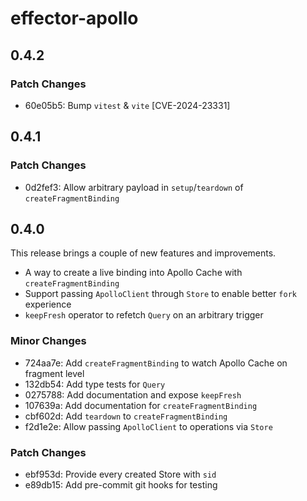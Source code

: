 # effector-apollo

## 0.4.2

### Patch Changes

- 60e05b5: Bump `vitest` & `vite` [CVE-2024-23331]

## 0.4.1

### Patch Changes

- 0d2fef3: Allow arbitrary payload in `setup`/`teardown` of `createFragmentBinding`

## 0.4.0

This release brings a couple of new features and improvements.

- A way to create a live binding into Apollo Cache with `createFragmentBinding`
- Support passing `ApolloClient` through `Store` to enable better `fork` experience
- `keepFresh` operator to refetch `Query` on an arbitrary trigger

### Minor Changes

- 724aa7e: Add `createFragmentBinding` to watch Apollo Cache on fragment level
- 132db54: Add type tests for `Query`
- 0275788: Add documentation and expose `keepFresh`
- 107639a: Add documentation for `createFragmentBinding`
- cbf602d: Add `teardown` to `createFragmentBinding`
- f2d1e2e: Allow passing `ApolloClient` to operations via `Store`

### Patch Changes

- ebf953d: Provide every created Store with `sid`
- e89db15: Add pre-commit git hooks for testing
